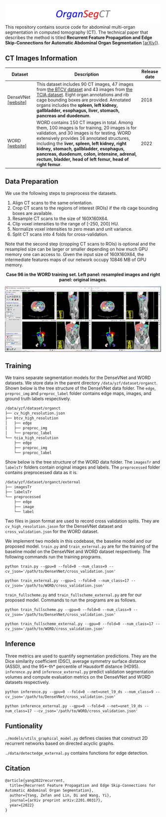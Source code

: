 ![](./images/banner.png)This repository contains source code for abdominal multi-organ segmentation in computed tomography (CT). The technical paper that describes the method is titled **Recurrent Feature Propagation and Edge Skip-Connections for Automatic Abdominal Organ Segmentation** [[arXiv]](https://arxiv.org/abs/2201.00317)).

## CT Images Information

| Dataset                                                      | Description                                                  | Release date |
| ------------------------------------------------------------ | ------------------------------------------------------------ | ------------ |
| DenseVNet [[website]](https://zenodo.org/record/1169361#.ZAmIaHZByUk) | This dataset includes 90 CT images, 47 images from [the BTCV dataset](https://www.synapse.org/#!Synapse:syn3193805) and 43 images from [the TCIA dataset](https://wiki.cancerimagingarchive.net/display/Public/Pancreas-CT#225140407e328bff74a84d4885648246b4de92a4). Eight organ annotations and rib cage bounding boxes are provided. Annotated organs includes the **spleen, left kidney, gallbladder, esophagus, liver, stomach, pancreas and duodenum**. | 2018         |
| WORD [[website]]()                                           | WORD contains 150 CT images in total. Among them, 100 images is for training, 20 images is for validation, and 30 images is for testing. WORD extensively provides 16 annotated structures, including the l**iver, spleen, left kidney, right kidney, stomach, gallbladder, esophagus, pancreas, duodenum, colon, intensine, adrenal, rectum, bladder, head of left femur, head of right femur**. | 2022         |

## Data Preparation

We use the following steps to preprocess the datasets.

1. Align CT scans to the same orientation.
2. Crop CT scans to the regions of interest (ROIs) if the rib cage bounding boxes are available.
3. Resample CT scans to the size of 160X160X64.
4. Clip voxel intensities to the range of [-250, 200] HU.
5. Normalize voxel intensities to zero mean and unit variance.
6. Split CT scans into 4 folds for cross-validation.

Note that the second step (cropping CT scans to ROIs) is optional and the resampled size can be larger or smaller depending on how much GPU memory one can access to. Given the input size of 160X160X64, the intermediate features maps of our network occupy 10846 MB of GPU memory. 

<p style="text-align: center"> <b>Case 96 in the WORD training set. Left panel: resampled images and right panel: original images.</b></p>

![](./images/resampled.png)

## Training

We trains separate segmentation models for the DenseVNet and WORD datasets. We store data in the parent directory `/data/yzf/dataset/organct`. Shown below is the tree structure of the DenseVNet data folder. The `edge`, `preproc_img` and `preproc_label` folder contains edge maps, images, and ground truth labels respectively.

```
/data/yzf/dataset/organct
├── cv_high_resolution.json
├── btcv_high_resolution
│   ├── edge
│   ├── preproc_img
│   └── preproc_label
└── tcia_high_resolution
    ├── edge
    ├── preproc_img
    └── preproc_label
```

Show below is the tree structure of the WORD data folder. The `imagesTr` and `labelsTr` folders contain original images and labels. The `preprocessed` folder contains preprocessed data as it is.

```
/data/yzf/dataset/organct/external
├── imagesTr
├── labelsTr
└── preprocessed
    ├── edge
    ├── image
    └── label
```

Two files in jason format are used to record cross validation splits. They are `cv_high_resolution.jason` for the DenseVNet dataset and `cross_validation.json` for the WORD dataset.

We implement two models in this codebase, the baseline model and our proposed model.  `train.py` and `train_external.py` are for the training of the baseline model on the DenseVNet and WORD dataset respectively. The following commands run the training programs.

```
python train.py --gpu=0 --fold=0 --num_class=9 --cv_json='/path/to/DenseVNet/cross_validation.json'
```

```
python train_external.py --gpu=1 --fold=0 --num_class=17 --cv_json='/path/to/WORD/cross_validation.json'
```

`train_fullscheme.py` and `train_fullscheme_external.py` are for our proposed model. Commands to run the programs are as follows.

```
python train_fullscheme.py --gpu=0 --fold=0 --num_class=9 --cv_json='/path/to/DenseVNet/cross_validation.json'
```

```
python train_fullscheme_external.py --gpu=0 --fold=0 --num_class=17 --cv_json='/path/to/WORD/cross_validation.json'
```

## Inference

Three metrics are used to quantify segmentation predictions. They are the Dice similarity coefficient (DSC), average symmetry surface distance (ASSD), and the 95*-th* percentile of Hausdorff distance (HD95). `inference.py` and `inference_external.py` predict validation segmentation volumes and compute evaluation metrics on the DenseVNet and WORD datasets respectively.

```
python inference.py --gpu=0 --fold=0 --net=unet_l9_ds --num_class=9 --cv_json='/path/to/DenseVNet/cross_validation.json'
```

```
python inference_external.py --gpu=0 --fold=0 --net=unet_l9_ds --num_class=17 --cv_json='/path/to/WORD/cross_validation.json'
```

## Funtionality

`./models/utils_graphical_model.py` defines classes that construct 2D recurrent networks based on directed acyclic graphs.

`./data/detectedge_external.py`  contains functions for edge detection.

## Citation

```
@article{yang2022recurrent,
  title={Recurrent Feature Propagation and Edge Skip-Connections for Automatic Abdominal Organ Segmentation},
  author={Yang, Zefan and Lin, Di and Wang, Yi},
  journal={arXiv preprint arXiv:2201.00317},
  year={2022}
}
```

